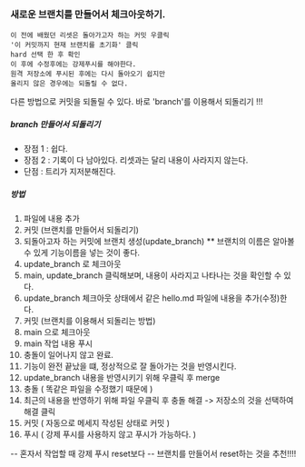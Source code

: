 ### 새로운 브랜치를 만들어서 체크아웃하기.

    이 전에 배웠던 리셋은 돌아가고자 하는 커밋 우클릭
    '이 커밋까지 현재 브랜치를 초기화' 클릭
    hard 선택 한 후 확인
    이 후에 수정후에는 강제푸시를 해야한다.
    원격 저장소에 푸시된 후에는 다시 돌아오기 쉽지만
    올리지 않은 경우에는 되돌릴 수 없다.

다른 방법으로 커밋을 되돌릴 수 있다.
바로 'branch'를 이용해서 되돌리기 !!!

##### branch 만들어서 되돌리기

- 장점 1 : 쉽다.
- 장점 2 : 기록이 다 남아있다. 리셋과는 달리 내용이 사라지지 않는다.
- 단점 : 트리가 지저분해진다.

##### 방법

1. 파일에 내용 추가
2. 커밋 (브랜치를 만들어서 되돌리기)
3. 되돌아고자 하는 커밋에 브랜치 생성(update_branch)
   \*\* 브랜치의 이름은 알아볼 수 있게 기능이름을 넣는 것이 좋다.
4. update_branch 로 체크아웃
5. main, update_branch 클릭해보며,
   내용이 사라지고 나타나는 것을 확인할 수 있다.
6. update_branch 체크아웃 상태에서 같은 hello.md 파일에 내용을 추가(수정)한다.
7. 커밋 (브랜치를 이용해서 되돌리는 방법)
8. main 으로 체크아웃
9. main 작업 내용 푸시
10. 충돌이 일어나지 않고 완료.
11. 기능이 완전 끝났을 떄, 정상적으로 잘 돌아가는 것을 반영시킨다.
12. update_branch 내용을 반영시키기 위해 우클릭 후 merge
13. 충돌 ( 똑같은 파일을 수정했기 때문에 )
14. 최근의 내용을 반영하기 위해
    파일 우클릭 후 충돌 해결 -> 저장소의 것을 선택하여 해결 클릭
15. 커밋 ( 자동으로 메세지 작성된 상태로 커밋 )
16. 푸시 ( 강제 푸시를 사용하지 않고 푸시가 가능하다. )

-- 혼자서 작업할 때 강제 푸시 reset보다
-- 브랜치를 만들어서 reset하는 것을 추천!!!!
